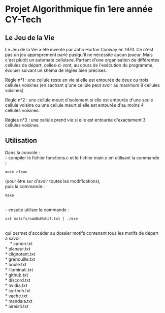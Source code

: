 # Projet Algorithmique fin 1ere année CY-Tech

## Le Jeu de la Vie

Le Jeu de la Vie a été inventé par John Horton Conway en 1970. Ce n'est pas un jeu approprement parlé pusiqu'il ne nécessite aucun joueur.
Mais c'est plutôt un automate cellulaire. Partant d'une organisation de différentes cellules de départ, celles-ci vont, au cours de l'exécution
du programme, évoluer suivant un shéma de règles bien précises.

Règle n°1 : une cellule reste en vie si elle est entourée de deux ou trois cellules voisines (en sachant q'une cellule peut avoir au maximum 8
cellules voisines).

Règle n°2 : une cellule meurt d'isolement si elle est entourée d'une seule cellule voisine ou une cellule meurt si elle est entourée d'au moins
4 cellules voisines.

Règles n°3 : une cellule prend vie si elle est entourée d'exactement 3 cellules voisines.

## Utilisation
  
Dans la console :  
      - compiler le fichier fonctions.c et le fichier main.c en utilisant la commande :      
      <pre><code>make clean</code></pre> 
      (pour être sur d'avoir toutes les modifications),   
      puis la commande :    
      <pre><code>make</code></pre>  
      - ensuite utiliser la commande :  
      <pre><code>cat motifs/nomDuMotif.txt | ./exe</code></pre>  
      qui permet d'accéder au dossier motifs contenant tous les motifs de départ à savoir :    
            &nbsp;&nbsp;&nbsp; * canon.txt  
            * planeur.txt  
            * clignotant.txt  
            * grenouille.txt  
            * boule.txt  
            * illuminati.txt  
            * github.txt  
            * discord.txt  
            * nvidia.txt  
            * cy-tech.txt  
            * vache.txt  
            * mandala.txt  
            * aireisti.txt  
 
